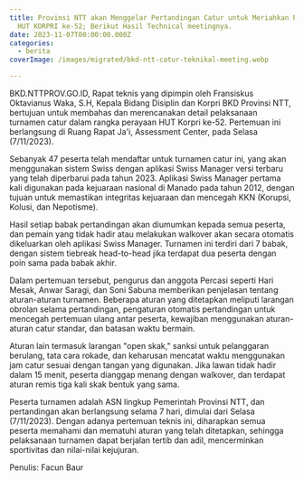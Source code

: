 ```yaml
---
title: Provinsi NTT akan Menggelar Pertandingan Catur untuk Meriahkan Perayaan
  HUT KORPRI ke-52; Berikut Hasil Technical meetingnya.
date: 2023-11-07T00:00:00.000Z
categories:
  - berita
coverImage: /images/migrated/bkd-ntt-catur-teknikal-meeting.webp

---
```


BKD.NTTPROV.GO.ID, Rapat teknis yang dipimpin oleh Fransiskus Oktavianus Waka, S.H, Kepala Bidang Disiplin dan Korpri BKD Provinsi NTT, bertujuan untuk membahas dan merencanakan detail pelaksanaan turnamen catur dalam rangka perayaan HUT Korpri ke-52. Pertemuan ini berlangsung di Ruang Rapat Ja'i, Assessment Center, pada Selasa (7/11/2023).

Sebanyak 47 peserta telah mendaftar untuk turnamen catur ini, yang akan menggunakan sistem Swiss dengan aplikasi Swiss Manager versi terbaru yang telah diperbarui pada tahun 2023. Aplikasi Swiss Manager pertama kali digunakan pada kejuaraan nasional di Manado pada tahun 2012, dengan tujuan untuk memastikan integritas kejuaraan dan mencegah KKN (Korupsi, Kolusi, dan Nepotisme).

Hasil setiap babak pertandingan akan diumumkan kepada semua peserta, dan pemain yang tidak hadir atau melakukan walkover akan secara otomatis dikeluarkan oleh aplikasi Swiss Manager. Turnamen ini terdiri dari 7 babak, dengan sistem tiebreak head-to-head jika terdapat dua peserta dengan poin sama pada babak akhir.

Dalam pertemuan tersebut, pengurus dan anggota Percasi seperti Hari Mesak, Anwar Saragi, dan Soni Sabuna memberikan penjelasan tentang aturan-aturan turnamen. Beberapa aturan yang ditetapkan meliputi larangan obrolan selama pertandingan, pengaturan otomatis pertandingan untuk mencegah pertemuan ulang antar peserta, kewajiban menggunakan aturan-aturan catur standar, dan batasan waktu bermain.

Aturan lain termasuk larangan "open skak," sanksi untuk pelanggaran berulang, tata cara rokade, dan keharusan mencatat waktu menggunakan jam catur sesuai dengan tangan yang digunakan. Jika lawan tidak hadir dalam 15 menit, peserta dianggap menang dengan walkover, dan terdapat aturan remis tiga kali skak bentuk yang sama.

Peserta turnamen adalah ASN lingkup Pemerintah Provinsi NTT, dan pertandingan akan berlangsung selama 7 hari, dimulai dari Selasa (7/11/2023). Dengan adanya pertemuan teknis ini, diharapkan semua peserta memahami dan mematuhi aturan yang telah ditetapkan, sehingga pelaksanaan turnamen dapat berjalan tertib dan adil, mencerminkan sportivitas dan nilai-nilai kejujuran.

Penulis: Facun Baur
